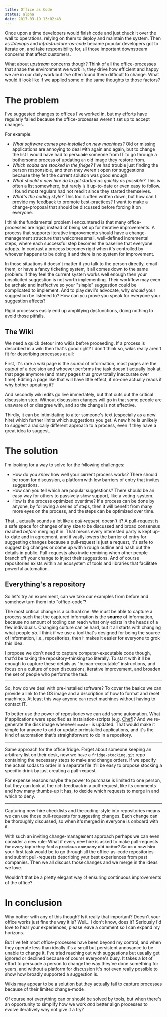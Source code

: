 ```yaml
---
title: Office as Code
status: alpha
date: 2017-03-19 13:02:43
---
```

Once upon a time developers would finish code
and just chuck it over the wall to operations,
relying on them to deploy and maintain the system.
Then as *#devops* and *infrastructure-as-code* became popular
developers got to iterate on,
and take responsibility for,
all those important downstream concerns
that affect customers.

What about *upstream* concerns though?
Think of all the office-processes that shape the environment we work in,
they drive how efficient and happy we are in our daily work
but I've often found them difficult to change.
What would it look like if we applied some of the same thoughts to those factors?

<!-- more -->

# The problem
I've suggested changes to offices I've worked in,
but my efforts have regularly failed
because the office-processes weren't set up to accept changes.

For example:

* *What software comes pre-installed on new machines?*
Old or missing applications
are annoying to deal with again and again,
but to change the list
I would have had to persuade someone from IT
to go through a bothersome process
of updating an old image they restore from.
* *Which sodas are stocked in the fridge?*
I've had trouble just finding the person responsible,
and then they weren't open for suggestions
because they felt the current solution was good enough.
* *What should a new hire do to get started as quickly as possible?*
This is often a list somewhere,
but rarely is it up-to-date or even easy to follow.
I found most regulars had not read it since they started themselves.
* *What's the coding style?*
This too is often written down,
but how can I provide my feedback to promote best-practices?
I want to make a change-proposal that should be discussed
before forcing it on everyone.

I think the fundamental problem I encountered
is that many office-processes are rigid,
instead of being set up for iterative improvements.
A process that supports iterative improvements
should have a change-management structure that welcomes small, well-defined incremental steps,
where each successful step becomes the baseline that everyone adopts.
In contrast a process becomes rigid
when it's controlled by whoever happens to be doing it
and there is no system for improvement.

In those situations
it doesn't matter if you talk to the person directly,
email them,
or have a fancy ticketing system,
it all comes down to the same problem:
If they feel the current system works well enough
then your unsolicited suggestion is not worth implementing.
Their workflow may even be archaic and ineffective
so your "simple" suggestion could be complicated to implement.
And to play devil's advocate,
why *should* your suggestion be listened to?
How can you prove you speak for everyone your suggestion affects?

Rigid processes easily end up amplifying dysfunctions,
doing nothing to avoid those pitfalls.

## The Wiki
We need a quick detour into wikis before proceeding.
If a process is described in a wiki then that's good right?
I don't think so,
wikis really aren't fit for describing processes at all:

First,
it's rare a wiki page is the *source* of information,
most pages are the *output* of a decision
and whoever performs the task doesn't actually look at that page anymore
(and many pages thus grow totally inaccurate over time).
Editing a page like that will have little effect,
if no-one actually reads it why bother updating it?

And secondly
wiki edits go live immediately,
but that cuts out the critical discussion step.
Without discussion
changes will go in that some people are unaware of
or disagree with,
and so the change is not effective.

Thirdly,
it can be intimidating to alter someone's text
(especially as a new hire)
which further limits which suggestions you get.
A new hire is unlikely to suggest a radically different approach to a process,
even if they have a great idea to suggest.

# The solution
I'm looking for a way to solve for the following challenges:

* How do you *know* how well your current process works?
There should be room for discussion,
a platform with low barriers of entry that invites suggestions.
* How can you tell which are popular suggestions?
There should be an easy way for others to passively show support,
like a voting-system.
* How is the process optimized over time?
If a process can be done by anyone,
by following a series of steps,
then it will benefit from many more eyes on the process,
and the steps can be optimized over time.

That... actually sounds a lot like a *pull-request*,
doesn't it?
A pull-request is a safe space for changes of any size to be discussed
and broad consensus reached
*before* merging it in.
That means every interested party is kept up-to-date and in agreement,
and it vastly lowers the barrier of entry for suggesting changes
because a pull-request is just a request,
it's safe to suggest big changes
or come up with a rough outline
and hash out the details in public.
Pull-requests also invite remixing
when other people branch off your change to inject their suggestions.
And of course repositories exists within an ecosystem of tools and libraries
that facilitate powerful automation.

## Everything's a repository
So let's try an experiment,
can we take our examples from before
and somehow turn them into "office-code"?

The most critical change is a cultural one:
We must be able to capture a process
such that the captured information is the **source** of information,
because no amount of tooling can reach what only exists in the heads of a few individuals.
Changing culture can be hard,
but it all starts with changing what people *do*.
I think if we use a tool that's designed for being the source of information,
i.e., repositories,
then it makes it easier for everyone to grok this idea.

I propose we don't need to capture computer-executable code though,
that'd be taking the repository-thinking too literally.
To start with it'll be enough to capture these details as "human-executable" instructions,
and focus on a culture of open discussions,
iterative improvement,
and broaden the set of people who performs the task.

---

So, how do we deal with pre-installed software?
To cover the basics we can provide a link to the OS image
and a description of how to format and reset machines.
At least this way anyone can reset machines without having to contact IT.

To better use the power of repositories we can add some automation.
What if applications were specified as installation-scripts
(e.g. [Chef][chef])?
And we re-generate the disk image whenever `master` is updated.
That would make it simple for anyone to add or update preinstalled applications,
and it's the kind of automation that's straightforward to do in a repository.

---

Same approach for the office fridge.
Forget about someone keeping an arbitrary list on their desk,
now we have a `fridge-stocking.git` repo
containing the necessary steps to make and change orders.
If we specify the actual sodas to order in a separate file
it'll be easy to propose stocking a specific drink
by just creating a pull-request.

For expense reasons maybe the power to purchase is limited to one person,
but they can look at the rich feedback in a pull-request,
like its comments and how many thumbs-up it has,
to decide which requests to merge in and which to deny.

---

Capturing new-hire checklists
and the coding-style
into repositories
means we can use those pull-requests for suggesting changes.
Each change can be thoroughly discussed,
so when it's merged in
everyone is onboard with it.

With such an inviting change-management approach
perhaps we can even consider a new rule:
What if every new hire is asked to make pull-requests
for every topic they feel a previous company did better?
So as a new hire your first task would be
to go through all the office-as-code repositories
and submit pull-requests describing your best experiences from past companies.
Then we all discuss those changes
and we merge in the ideas we love.

Wouldn't that be a pretty elegant way
of ensuring continuous improvements of the office?

# In conclusion
Why bother with any of this though?
Is it really that important?
Doesn't your office works just fine the way it is?
Well... I don't know, does it?
Seriously I'd love to hear your experiences,
please leave a comment
so I can expand my horizons.

But I've felt most office-processes have been beyond my control,
and when they operate less than ideally
it's a small but persistent annoyance to be unable to change it.
I've tried reaching out with suggestions
but usually get ignored or declined because of course everyone's busy.
It takes a lot of effort to persuade a person
to change the way they've done something for years,
and without a platform for discussion
it's not even really possible to show how broadly supported a suggestion is.

Wikis may appear to be a solution
but they actually fail to capture processes
because of their limited change-model.

Of course not everything can or should be solved by tools,
but when there's an opportunity to simplify how we work
*and* better align processes to evolve iteratively
why not give it a try?

[ansible]: https://www.ansible.com
[brew]: https://brew.sh
[chef]: https://www.chef.io/chef/
[choco]: https://chocolatey.org
